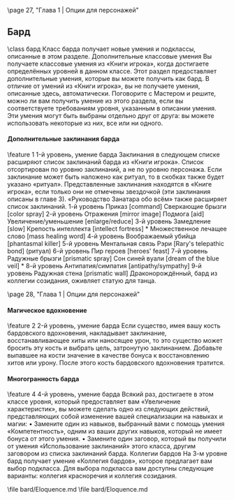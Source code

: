 
\page 27, "Глава 1 | Опции для персонажей"
## Бард
\class бард
Класс барда получает новые умения и подклассы, описанные в этом разделе.
Дополнительные классовые умения
Вы получаете классовые умения из «Книги игрока»,
когда достигаете определённых уровней в данном классе. Этот раздел предоставляет дополнительные умения, которые вы можете получить как бард. В отличие от умений из «Книги игрока», вы не получаете умения, описанные здесь, автоматически. Поговорите с Мастером и решите, можно ли вам получить умение из этого раздела, если вы соответствуете требованиям уровня, указанным в описании умения. Эти умения могут быть выбраны отдельно друг от друга: вы можете использовать некоторые из них, все или ни одного.
#### Дополнительные заклинания барда
\feature 1
1-й уровень, умение барда
Заклинания в следующем списке расширяют список заклинаний барда из «Книги игрока». Список отсортирован по уровню заклинаний, а не по уровню персонажа. Если заклинание может быть наложено как ритуал, то в скобках также будет указано «ритуал». Представленные заклинания находятся в «Книге игрока», если только они не отмечены звездочкой (эти заклинания описаны в главе 3).
«Руководство Занатара обо всём» также расширяет список заклинаний.
1-й уровень
Приказ [command]
Сверкающие брызги [color spray]
2-й уровень
Отражения [mirror image]
Подмога [aid]
Увеличение/уменьшение [enlarge/reduce]
3-й уровень
Замедление [slow]
Крепость интеллекта [intellect fortress] *
Множественное лечащее слово [mass healing word]
4-й уровень
Воображаемый убийца [phantasmal killer]
5-й уровень
Ментальная связь Рэри [Rary's telepathic bond] (ритуал)
6-й уровень
Пир героев [heroes' feast]
7-й уровень
Радужные брызги [prismatic spray]
Сон синей вуали [dream of the blue veil] *
8-й уровень
Антипатия/симпатия [antipathy/sympathy]
9-й уровень
Радужная стена [prismatic wall]
Драконорождённый, бард из коллегии созидания, оживляет статую для танца.

\page 28, "Глава 1 | Опции для персонажей"
#### Магическое вдохновение
\feature 2
2-й уровень, умение барда
Если существо, имея вашу кость бардовского вдохновения, накладывает заклинание, восстанавливающее хиты или наносящее урон, то это существо может бросить эту кость и выбрать цель, затронутую заклинанием. Добавьте выпавшее на кости значение в качестве бонуса к восстановлению хитов или урону. После этого кость бардовского вдохновения тратится.
#### Многогранность барда
\feature 4
4-й уровень, умение барда
Всякий раз, достигаете в этом классе уровня, который предоставляет вам «Увеличение характеристик», вы можете сделать одно из следующих действий, представляющих собой изменение вашей специализации на навыках и магии:
• Замените один из навыков, выбранный вами с помощь умения «Компетентность», одним из ваших других навыков, который не имеет бонуса от этого умения.
• Замените один заговор, который вы получили от умения «Использование заклинаний» этого класса, другим заговором из списка заклинаний барда.
Коллегии бардов
На 3-м уровне бард получает умение «Коллегия бардов», которое предлагает вам выбор подкласса. Для выбора подкласса вам доступны следующие варианты: коллегия красноречия и коллегия созидания.

\file bard/Eloquence.md
\file bard/Eloquence.md
